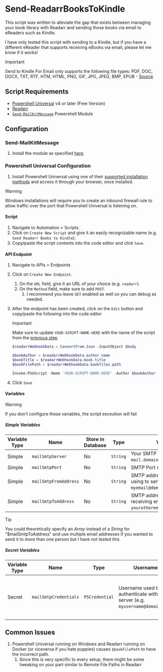 # Send-ReadarrBooksToKindle

This script was written to alleviate the gap that exists between managing your book library with Readarr and sending those books via email to eReaders such as Kindle.

I have only tested this script with sending to a Kindle, but if you have a different eReader that supports receiving eBooks via email, please let me know if it works!

> [!IMPORTANT]
> Send to Kindle For Email only supports the following file types: PDF, DOC, DOCX, TXT, RTF, HTM, HTML, PNG, GIF, JPG, JPEG, BMP, EPUB - [Source](https://www.amazon.com/sendtokindle/email)

## Script Requirements

* [Powershell Universal](https://powershelluniversal.com/) v4 or later (Free Version)
* [Readarr](https://readarr.com/)
* [`Send-MailKitMessage`](https://github.com/austineric/Send-MailKitMessage) Powershell Module

## Configuration

### Send-MailKitMessage

1. Install the module as specified [here](https://github.com/austineric/Send-MailKitMessage?tab=readme-ov-file#installation).

### Powershell Universal Configuration

1. Install Powershell Universal using one of their [supported installation methods](https://docs.powershelluniversal.com/getting-started) and access it through your browser, once installed.

> [!WARNING]
> Windows installations will require you to create an inbound firewall rule to allow traffic over the port that Powershell Universal is listening on.

#### Script

1. Navigate to Automation > Scripts.
1. Click on `Create New Script` and give it an easily recognizable name (e.g. `Send Readarr Books to Kindle`).
1. Copy/paste the script contents into the code editor and click `Save`.

#### API Endpoint

1. Navigate to APIs > Endpoints
1. Click on `Create New Endpoint`.
   1. On the `URL` field, give it an URL of your choice (e.g. `readarr`).
   1. On the `Method` field, make sure to add `POST`.
      1. I recommend you leave `GET` enabled as well so you can debug as needed.
1. After the endpoint has been created, click on the `Edit` button and copy/paste the following into the code editor

    > [!IMPORTANT]
    > Make sure to update `YOUR-SCRIPT-NAME-HERE` with the name of the script from the [previous step](#script)

    ```powershell
    $readarrWebhookData = ConvertFrom-Json -InputObject $body

    $bookAuthor = $readarrWebhookData.author.name
    $bookTitle = $readarrWebhookData.book.title
    $bookFilePath = $readarrWebhookData.bookfiles.path

    Invoke-PSUScript -Name 'YOUR-SCRIPT-NAME-HERE' -Author $bookAuthor -BookTitle $bookTitle -BookFilePath $bookFilePath -Wait
    ```

1. Click `Save`

#### Variables

> [!WARNING]
> If you don't configure these variables, the script exceution will fail

##### Simple Variables

| Variable Type | Name | Store in Database | Type | Value
| --- | --- | --- | --- | ---
|Simple |  `mailSmtpServer` | No | `String` | Your SMTP Server (e.g. `mail.domain.com`)
| Simple | `mailSmtpPort` | No | `String` | SMTP Port  (e.g. `587` or `465`)
| Simple | `mailSmtpFromAddress` | No | `String`| SMTP address you will be using to send emails (e.g. `myemail@domain.com`)
| Simple | `mailSmtpToAddress` | No | `String` | SMTP address that will be receiving emails (e.g. `yourotheremail@domain.com`)

> [!TIP]
> You could theoretically specify an *Array* instead of a *String* for "$mailSmtpToAddress" and use multiple email addresses if you wanted to send it to more than one person but I have not tested this

##### Secret Variables

| Variable Type | Name | Type | Username | Password | Vault
| --- | --- | --- | --- | --- | --
| Secret | `mailSmtpCredentials` | `PSCredential` | Username used to authenticate with mail server (e.g. `myusername@domain.com`) | Password used to authenticate with your mail server (e.g. hunter2) | Your own preference, further vault info can be found [here](https://docs.powershelluniversal.com/platform/variables#vaults).

## Common Issues

1. Powershell Universal running on Windows and Readarr running on Docker (or viceversa if you hate puppies) causes `$bookFilePath` to have the incorrect path.
   1. Since this is very specific to every setup, there might be some tweaking on your part similar to Remote File Paths in Readarr.
